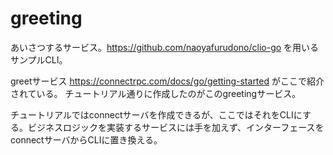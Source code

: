# greeting

あいさつするサービス。https://github.com/naoyafurudono/clio-go を用いるサンプルCLI。

greetサービス https://connectrpc.com/docs/go/getting-started がここで紹介されている。
チュートリアル通りに作成したのがこのgreetingサービス。

チュートリアルではconnectサーバを作成できるが、ここではそれをCLIにする。ビジネスロジックを実装するサービスには手を加えず、インターフェースをconnectサーバからCLIに置き換える。
